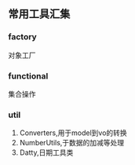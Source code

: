 常用工具汇集
------------------------

### factory
 对象工厂
 
### functional
 集合操作
 
### util
 1. Converters,用于model到vo的转换
 2. NumberUtils,于数据的加减等处理
 3. Datty,日期工具类